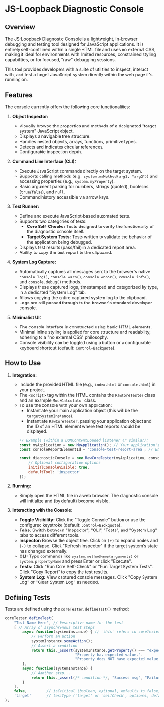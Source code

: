 # JS-Loopback Diagnostic Console

## Overview

The JS-Loopback Diagnostic Console is a lightweight, in-browser debugging and testing tool designed for JavaScript applications. It is entirely self-contained within a single HTML file and uses no external CSS, making it ideal for environments with limited resources, constrained styling capabilities, or for focused, "raw" debugging sessions.

This tool provides developers with a suite of utilities to inspect, interact with, and test a target JavaScript system directly within the web page it's running on.

## Features

The console currently offers the following core functionalities:

1.  **Object Inspector:**
    *   Visually browse the properties and methods of a designated "target system" JavaScript object.
    *   Displays a navigable tree structure.
    *   Handles nested objects, arrays, functions, primitive types.
    *   Detects and indicates circular references.
    *   Configurable inspection depth.

2.  **Command Line Interface (CLI):**
    *   Execute JavaScript commands directly on the target system.
    *   Supports calling methods (e.g., `system.myMethod(arg1, "arg2")`) and accessing properties (e.g., `system.myProperty`).
    *   Basic argument parsing for numbers, strings (quoted), booleans (`true`/`false`), and `null`.
    *   Command history accessible via arrow keys.

3.  **Test Runner:**
    *   Define and execute JavaScript-based automated tests.
    *   Supports two categories of tests:
        *   **Core Self-Checks:** Tests designed to verify the functionality of the diagnostic console itself.
        *   **Target System Tests:** Tests written to validate the behavior of the application being debugged.
    *   Displays test results (pass/fail) in a dedicated report area.
    *   Ability to copy the test report to the clipboard.

4.  **System Log Capture:**
    *   Automatically captures all messages sent to the browser's native `console.log()`, `console.warn()`, `console.error()`, `console.info()`, and `console.debug()` methods.
    *   Displays these captured logs, timestamped and categorized by type, in a dedicated "System Log" tab.
    *   Allows copying the entire captured system log to the clipboard.
    *   Logs are still passed through to the browser's standard developer console.

5.  **Minimalist UI:**
    *   The console interface is constructed using basic HTML elements.
    *   Minimal inline styling is applied for core structure and readability, adhering to a "no external CSS" philosophy.
    *   Console visibility can be toggled using a button or a configurable keyboard shortcut (default: `Control+Backquote`).

## How to Use

1.  **Integration:**
    *   Include the provided HTML file (e.g., `index.html` or `console.html`) in your project.
    *   The `<script>` tag within the HTML contains the `RawCoreTester` class and an example `MockCalculator` class.
    *   To use the console with your own application:
        *   Instantiate your main application object (this will be the `targetSystemInstance`).
        *   Instantiate `RawCoreTester`, passing your application object and the ID of an HTML element where test reports should be displayed.
        ```javascript
        // Example (within a DOMContentLoaded listener or similar):
        const myApplication = new MyApplication(); // Your application's main object
        const consoleReportElementId = 'console-test-report-area'; // Ensure this element exists
        
        const diagnosticConsole = new RawCoreTester(myApplication, consoleReportElementId, {
            // Optional configuration options
            initialConsoleVisible: true,
            defaultTool: 'inspector'
        });
        ```

2.  **Running:**
    *   Simply open the HTML file in a web browser. The diagnostic console will initialize and (by default) become visible.

3.  **Interacting with the Console:**
    *   **Toggle Visibility:** Click the "Toggle Console" button or use the configured keystroke (default: `Control+Backquote`).
    *   **Tabs:** Switch between "Inspector", "CLI", "Tests", and "System Log" tabs to access different tools.
    *   **Inspector:** Browse the object tree. Click on `(+)` to expand nodes and `(-)` to collapse. Click "Refresh Inspector" if the target system's state has changed externally.
    *   **CLI:** Type commands like `system.methodName(arguments)` or `system.propertyName` and press Enter or click "Execute".
    *   **Tests:** Click "Run Core Self-Check" or "Run Target System Tests". Click "Copy Report" to copy the test results.
    *   **System Log:** View captured console messages. Click "Copy System Log" or "Clear System Log" as needed.

## Defining Tests

Tests are defined using the `coreTester.defineTest()` method:

```javascript
coreTester.defineTest(
    "Test Name Here", // Descriptive name for the test
    [ // Array of asynchronous test steps
        async function(systemInstance) { // 'this' refers to coreTester, 'systemInstance' is the target
            // Perform an action
            systemInstance.someAction();
            // Assert a condition
            return this._assert(systemInstance.getProperty() === "expectedValue", 
                                "Property has expected value.", 
                                "Property does NOT have expected value.");
        },
        async function(systemInstance) {
            // Another step...
            return this._assert(/* condition */, "Success msg", "Failure msg");
        }
    ],
    false,         // isCritical (boolean, optional, defaults to false)
    'target'       // testType ('target' or 'selfCheck', optional, defaults to 'target')
);
